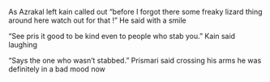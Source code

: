 As Azrakal left kain called out “before I forgot there some freaky lizard thing around here watch out for that !” He said with a smile 

“See pris it good to be kind even to people who stab you.” Kain said laughing 

“Says the one who wasn’t stabbed.” Prismari said crossing his arms he was definitely in a bad mood now